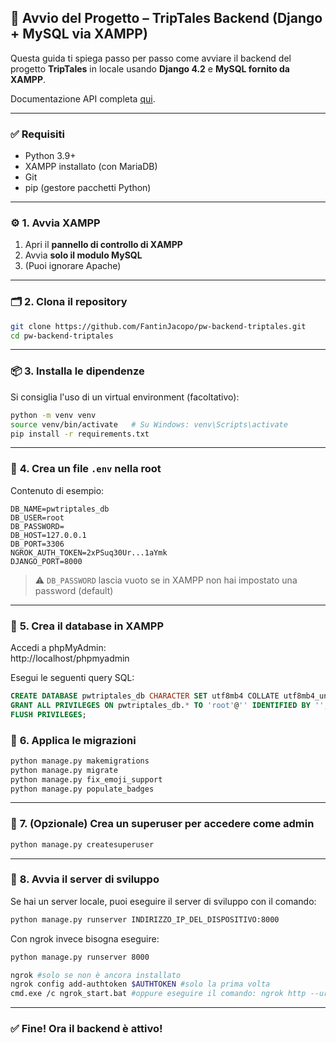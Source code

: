 ## 🧰 Avvio del Progetto – TripTales Backend (Django + MySQL via XAMPP)

Questa guida ti spiega passo per passo come avviare il backend del progetto **TripTales** in locale usando **Django 4.2** e **MySQL fornito da XAMPP**.


Documentazione API completa [qui](https://protective-helicona-baf.notion.site/Documentazione-TripRoom-API-1fc7eb75f1a38006a26ff410fbc82017?pvs=4).

---

### ✅ **Requisiti**

- Python 3.9+
- XAMPP installato (con MariaDB)
- Git
- pip (gestore pacchetti Python)

---

### ⚙️ **1. Avvia XAMPP**

1. Apri il **pannello di controllo di XAMPP**
2. Avvia **solo il modulo MySQL**
3. (Puoi ignorare Apache)

---

### 🗂️ **2. Clona il repository**

```bash
git clone https://github.com/FantinJacopo/pw-backend-triptales.git
cd pw-backend-triptales
```

---

### 📦 **3. Installa le dipendenze**

Si consiglia l'uso di un virtual environment (facoltativo):

```bash
python -m venv venv
source venv/bin/activate   # Su Windows: venv\Scripts\activate
pip install -r requirements.txt
```

---

### 🔐 **4. Crea un file `.env` nella root**

Contenuto di esempio:

```env
DB_NAME=pwtriptales_db
DB_USER=root
DB_PASSWORD=
DB_HOST=127.0.0.1
DB_PORT=3306
NGROK_AUTH_TOKEN=2xPSuq30Ur...1aYmk
DJANGO_PORT=8000
```

> ⚠️ `DB_PASSWORD` lascia vuoto se in XAMPP non hai impostato una password (default)

---

### 🧱 **5. Crea il database in XAMPP**

Accedi a phpMyAdmin:  
http://localhost/phpmyadmin

Esegui le seguenti query SQL:

```sql
CREATE DATABASE pwtriptales_db CHARACTER SET utf8mb4 COLLATE utf8mb4_unicode_ci;
GRANT ALL PRIVILEGES ON pwtriptales_db.* TO 'root'@'' IDENTIFIED BY '';
FLUSH PRIVILEGES;
```

### 🔄 **6. Applica le migrazioni**

```bash
python manage.py makemigrations
python manage.py migrate
python manage.py fix_emoji_support
python manage.py populate_badges
```

---

### 👑 **7. (Opzionale) Crea un superuser per accedere come admin**

```bash
python manage.py createsuperuser
```

---

### 🚀 **8. Avvia il server di sviluppo**

Se hai un server locale, puoi eseguire il server di sviluppo con il comando:
```bash
python manage.py runserver INDIRIZZO_IP_DEL_DISPOSITIVO:8000
```

Con ngrok invece bisogna eseguire:
```bash
python manage.py runserver 8000

ngrok #solo se non è ancora installato
ngrok config add-authtoken $AUTHTOKEN #solo la prima volta
cmd.exe /c ngrok_start.bat #oppure eseguire il comando: ngrok http --url=shepherd-precious-reliably.ngrok-free.app 8000
```

---

### ✅ Fine! Ora il backend è attivo!